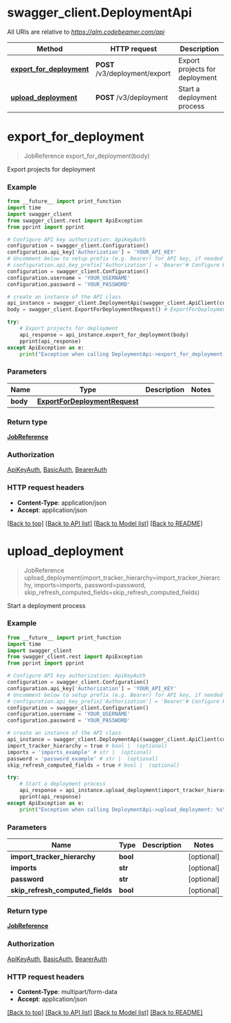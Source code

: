 # swagger_client.DeploymentApi

All URIs are relative to *https://alm.codebeamer.com/api*

Method | HTTP request | Description
------------- | ------------- | -------------
[**export_for_deployment**](DeploymentApi.md#export_for_deployment) | **POST** /v3/deployment/export | Export projects for deployment
[**upload_deployment**](DeploymentApi.md#upload_deployment) | **POST** /v3/deployment | Start a deployment process

# **export_for_deployment**
> JobReference export_for_deployment(body)

Export projects for deployment

### Example
```python
from __future__ import print_function
import time
import swagger_client
from swagger_client.rest import ApiException
from pprint import pprint

# Configure API key authorization: ApiKeyAuth
configuration = swagger_client.Configuration()
configuration.api_key['Authorization'] = 'YOUR_API_KEY'
# Uncomment below to setup prefix (e.g. Bearer) for API key, if needed
# configuration.api_key_prefix['Authorization'] = 'Bearer'# Configure HTTP basic authorization: BasicAuth
configuration = swagger_client.Configuration()
configuration.username = 'YOUR_USERNAME'
configuration.password = 'YOUR_PASSWORD'

# create an instance of the API class
api_instance = swagger_client.DeploymentApi(swagger_client.ApiClient(configuration))
body = swagger_client.ExportForDeploymentRequest() # ExportForDeploymentRequest | 

try:
    # Export projects for deployment
    api_response = api_instance.export_for_deployment(body)
    pprint(api_response)
except ApiException as e:
    print("Exception when calling DeploymentApi->export_for_deployment: %s\n" % e)
```

### Parameters

Name | Type | Description  | Notes
------------- | ------------- | ------------- | -------------
 **body** | [**ExportForDeploymentRequest**](ExportForDeploymentRequest.md)|  | 

### Return type

[**JobReference**](JobReference.md)

### Authorization

[ApiKeyAuth](../README.md#ApiKeyAuth), [BasicAuth](../README.md#BasicAuth), [BearerAuth](../README.md#BearerAuth)

### HTTP request headers

 - **Content-Type**: application/json
 - **Accept**: application/json

[[Back to top]](#) [[Back to API list]](../README.md#documentation-for-api-endpoints) [[Back to Model list]](../README.md#documentation-for-models) [[Back to README]](../README.md)

# **upload_deployment**
> JobReference upload_deployment(import_tracker_hierarchy=import_tracker_hierarchy, imports=imports, password=password, skip_refresh_computed_fields=skip_refresh_computed_fields)

Start a deployment process

### Example
```python
from __future__ import print_function
import time
import swagger_client
from swagger_client.rest import ApiException
from pprint import pprint

# Configure API key authorization: ApiKeyAuth
configuration = swagger_client.Configuration()
configuration.api_key['Authorization'] = 'YOUR_API_KEY'
# Uncomment below to setup prefix (e.g. Bearer) for API key, if needed
# configuration.api_key_prefix['Authorization'] = 'Bearer'# Configure HTTP basic authorization: BasicAuth
configuration = swagger_client.Configuration()
configuration.username = 'YOUR_USERNAME'
configuration.password = 'YOUR_PASSWORD'

# create an instance of the API class
api_instance = swagger_client.DeploymentApi(swagger_client.ApiClient(configuration))
import_tracker_hierarchy = true # bool |  (optional)
imports = 'imports_example' # str |  (optional)
password = 'password_example' # str |  (optional)
skip_refresh_computed_fields = true # bool |  (optional)

try:
    # Start a deployment process
    api_response = api_instance.upload_deployment(import_tracker_hierarchy=import_tracker_hierarchy, imports=imports, password=password, skip_refresh_computed_fields=skip_refresh_computed_fields)
    pprint(api_response)
except ApiException as e:
    print("Exception when calling DeploymentApi->upload_deployment: %s\n" % e)
```

### Parameters

Name | Type | Description  | Notes
------------- | ------------- | ------------- | -------------
 **import_tracker_hierarchy** | **bool**|  | [optional] 
 **imports** | **str**|  | [optional] 
 **password** | **str**|  | [optional] 
 **skip_refresh_computed_fields** | **bool**|  | [optional] 

### Return type

[**JobReference**](JobReference.md)

### Authorization

[ApiKeyAuth](../README.md#ApiKeyAuth), [BasicAuth](../README.md#BasicAuth), [BearerAuth](../README.md#BearerAuth)

### HTTP request headers

 - **Content-Type**: multipart/form-data
 - **Accept**: application/json

[[Back to top]](#) [[Back to API list]](../README.md#documentation-for-api-endpoints) [[Back to Model list]](../README.md#documentation-for-models) [[Back to README]](../README.md)

